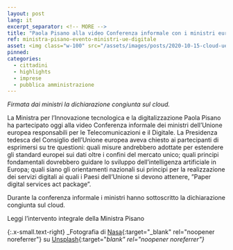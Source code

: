 ```yaml
---
layout: post
lang: it
excerpt_separator: <!-- MORE -->
title: "Paola Pisano alla video Conferenza informale con i ministri europei per le telecomunicazioni e il digitale"
ref: ministra-pisano-evento-ministri-ue-digitale
asset: <img class="w-100" src="/assets/images/posts/2020-10-15-cloud-ue.jpg" alt="Evento-Pisano-Ministri-UE"/>
pinned:
categories:
  - cittadini
  - highlights
  - imprese
  - pubblica amministrazione
---
```


_Firmata dai ministri la dichiarazione congiunta sul cloud._

<!-- MORE -->

La Ministra per l’Innovazione tecnologica e la digitalizzazione Paola Pisano ha partecipato oggi alla video Conferenza informale dei ministri dell’Unione europea responsabili per le Telecomunicazioni e il Digitale. La Presidenza tedesca del Consiglio dell’Unione europea aveva chiesto ai partecipanti di esprimersi su tre questioni: quali misure andrebbero adottate per estendere gli standard europei sui dati oltre i confini del mercato unico; quali principi fondamentali dovrebbero guidare lo sviluppo dell’intelligenza artificiale in Europa; quali siano gli orientamenti nazionali sui principi per la realizzazione dei servizi digitali ai quali i Paesi dell’Unione si devono attenere, ”Paper digital services act package”.

Durante la conferenza informale i ministri hanno sottoscritto la dichiarazione congiunta sul cloud.

Leggi l’intervento integrale della Ministra Pisano

{:.x-small.text-right}
_Fotografia di [Nasa](https://unsplash.com/@nasa){:target="_blank" rel="noopener noreferrer"} su [Unsplash](https://unsplash.com/photos/Q1p7bh3SHj8){:target="_blank" rel="noopener noreferrer"}_
